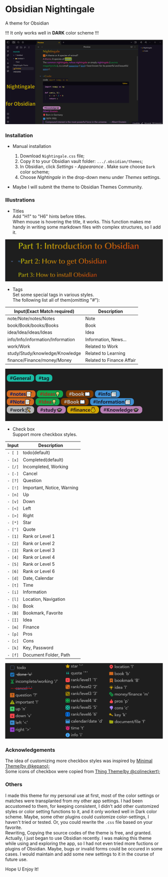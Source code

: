 # Obsidian Nightingale
 
 A theme for Obsidian

!!! It only works well in **DARK** color scheme !!!

![cover](/image/head.png)

### Installation
+ Manual installation
  1. Download `Nightingale.css` file;
  2. Copy it to your Obsidian vault folder: `.../.obsidian/themes`;
  3. In Obsidian, click *Settings - Appearance* . Make sure choose `Dark` color scheme;
  4. Choose *Nightingale* in the drop-down menu under *Themes* settings.

+ Maybe I will submit the theme to Obsidian Themes Community.

### Illustrations
+ Titles  
Add "H1" to "H6" hints before titles.   
When mouse is hovering the title, it works. This function makes me handy in writing some markdown files with complex structures, so I add it.  

![title](/image/title.png)

+ Tags  
Set some special tags in various styles.  
The following list all of them(omitting "#"):   

|Input(Exact Match required)|Description|
|-----|-----|
|note/Note/notes/Notes|Note|
|book/Book/books/Books|Book|
|idea/Idea/ideas/Ideas|Idea|
|info/Info/information/Information|Information, News...|
|work/Work|Related to Work|
|study/Study/knowledge/Knowledge|Related to Learning|
|finance/Finance/money/Money|Related to Finance Affair|

![tag](/image/tag.png)  

+ Check box  
Support more checkbox styles.  

|Input|Description|
|-----|-----|
|`- [ ]`|todo(default)|
|`- [x]`|Completed(default)|
|`- [/]`|Incompleted, Working|
|`- [-]`|Cancel|
|`- [?]`|Question|
|`- [!]`|Important, Notice, Warning|
|`- [n]`|Up|
|`- [v]`|Down|
|`- [<]`|Left|
|`- [>]`|Right|
|`- [*]`|Star|
|`- ["]`|Quote|
|`- [1]`|Rank or Level 1|
|`- [2]`|Rank or Level 2|
|`- [3]`|Rank or Level 3|
|`- [4]`|Rank or Level 4|
|`- [5]`|Rank or Level 5|
|`- [6]`|Rank or Level 6|
|`- [d]`|Date, Calendar|
|`- [t]`|Time|
|`- [i]`|Information|
|`- [l]`|Location, Navigation|
|`- [b]`|Book|
|`- [B]`|Bookmark, Favorite|
|`- [I]`|Idea|
|`- [m]`|Finance|
|`- [p]`|Pros|
|`- [c]`|Cons|
|`- [k]`|Key, Password|
|`- [f]`|Document Folder, Path|

![checkbox](/image/checkbox.png)  

### Acknowledgements  
The idea of customizing more checkbox styles was inspired by [Minimal Theme(by @kepano)](https://github.com/kepano/obsidian-minimal);  
Some icons of checkbox were copied from [Thing Theme(by @colineckert)](https://github.com/colineckert/obsidian-things);  

### Others  
I made this theme for my personal use at first,  most of the color settings or matches were transplanted from my other app settings. I had been accustomed to them, for keeping consistent, I didn't add other customized styles or color setting functions to it, and it only worked well in Dark color scheme. Maybe, some other plugins could customize color-settings, I haven't tried or tested. Or, you could rewrite the `.css` file based on your favorite.   
Rewriting, Copying the source codes of the theme is free, and granted.  
Actually, I just began to use Obsidian recently. I was making this theme while using and exploring the app, so I had not even tried more fuctions or plugins of Obsidian. Maybe, bugs or invalid forms could be occured in some cases. I would maintain and add some new settings to it in the course of future use.  

Hope U Enjoy It!
